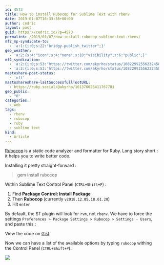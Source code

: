 ```yaml
---
id: 4573
title: How to install Rubocop for Sublime Text with rbenv
date: 2019-01-07T16:33:36+00:00
author: cedric
layout: post
guid: https://cedric.io/?p=4573
permalink: /2019/01/07/how-install-rubocop-sublime-text-rbenv/
mf2_mp-syndicate-to:
  - 'a:1:{i:0;s:22:"bridgy-publish_twitter";}'
geo_weather:
  - 'a:2:{s:4:"icon";s:4:"none";s:10:"visibility";s:6:"public";}'
mf2_syndication:
  - 'a:2:{i:0;s:53:"https://twitter.com/akyrho/status/1082299255623245826";i:1;s:46:"https://ruby.social/@akyrho/101376026411767781";}'
  - 'a:2:{i:0;s:53:"https://twitter.com/akyrho/status/1082299255623245826";i:1;s:46:"https://ruby.social/@akyrho/101376026411767781";}'
mastoshare-post-status:
  - 'off'
mastoshareshare-lastSuccessfullTootURL:
  - https://ruby.social/@akyrho/101376026411767781
geo_public:
  - "0"
categories:
  - web
tags:
  - rbenv
  - rubocop
  - ruby
  - sublime text
kind:
  - Article
---
```

<a href="https://github.com/rubocop-hq/rubocop" target="_blank" rel="noopener">Rubocop</a> is a static code analyzer and formatter for Ruby. Long story short : it helps you to write better code.

Installing it pretty straight-forward :

> gem install rubocop

Within Sublime Text Control Panel (`CTRL+Shift+P`) :

  1. Find **Package Control: Install Package**
  2. Then **Rubocop** (currently `v2018.12.05.18.01.20`)
  3. Hit `enter`

By default, the ST plugin will look for `rvm`, not `rbenv`. We have to force the settings `Preferences > Package Settings > Rubocop > Settings - Users`, and paste this :

<div class="oembed-gist">
  <noscript>
    View the code on <a href="https://gist.github.com/cedricbousmanne/2c89bf83de175f6fa6fe8dea9b7724b7">Gist</a>.
  </noscript>
</div>

Now we can have a list of the available options by typing `rubocop` withing the Control Panel (`CTRL+Shift+P`).

<img src="https://i1.wp.com/i.imgur.com/RVV9n3B.png?w=900&#038;ssl=1" data-recalc-dims="1" />